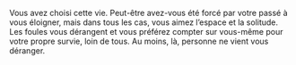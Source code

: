 ﻿---
skill_proficiencies: '[Mystères] ou [Nature](abilities_intelligence_hd.md#nature) ou [Théologie], [Survie](abilities_wisdom_hd.md#survie).'
mastered_tools: deux ensembles d’outils d’artisan au choix entre ustensiles de cuisinier, outils de tanneur, de potier, de forgeron, de tisserand ou de menuisier.
equipment: tenue de voyageur, couverture, boîte à amadou, bout de bois taillé ou pierre étrange portée comme un talisman, matériel de pêche, bourse contenant 10 sous.
id: background_loner_fr.md#solitaire
name: Solitaire
alt_name: '[Loner](background_loner_en.md) (RPG p48)'
source: (JDR p53)
---

Vous avez choisi cette vie. Peut-être avez-vous été forcé par votre passé à vous éloigner, mais dans tous les cas, vous aimez l’espace et la solitude. Les foules vous dérangent et vous préférez compter sur vous-même pour votre propre survie, loin de tous. Au moins, là, personne ne vient vous déranger.

